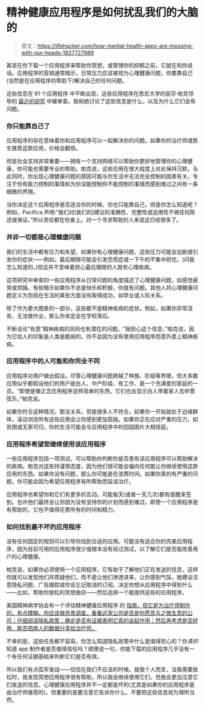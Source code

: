 # 精神健康应用程序是如何扰乱我们的大脑的

> 原文：<https://lifehacker.com/how-mental-health-apps-are-messing-with-our-heads-1827727989>

甚至在你下载一个应用程序来帮助你冥想，或管理你的抑郁之前，它就在和你说话。应用程序的营销通常暗示，日常压力应该被视为心理健康问题，你要靠自己(当然是在应用程序的帮助下)解决自己的任何问题。



这些信息在 61 个应用程序 中不断出现，这些应用程序在悉尼大学的丽莎·帕克领导的 [最近的研究](http://www.annfammed.org/content/16/4/338.full#ref-10) 中被审查。我和她讨论了这些信息是什么，以及为什么它们会有问题。

### 你只能靠自己了

应用程序的存在意味着你和应用程序可以一起解决你的问题。如果你的治疗师或医生推荐这款应用，价格会翻倍。

但是社会支持非常重要——拥有一个支持网络可以帮助你更好地管理你的心理健康，你可能也需要专业的帮助。帕克说，这些应用在很大程度上对此保持沉默。与此同时，你出现心理健康问题的原因可能与你生活中无法完全控制的因素有关。专注于你有能力控制的事情和为你没能控制你不能控制的事情而感到难过之间有一条细微的界限。

当你决定这个应用程序是否适合你的时候，你也只能靠自己，但是你怎么知道呢？例如，Pacifica 声明:“我们对[我们的]建议的准确性、完整性或适用性不做任何陈述或保证。”所以责任都在你身上。对一个寻求帮助的人来说这已经很多了。

### 并非一切都是心理健康问题

我们的生活中都有压力和失望。如果你有心理健康问题，这些压力可能会加剧或引发你的症状——例如，最后期限可能会引发恐慌症或一下午的不集中担忧。(问我怎么知道的。)但这并不意味着担心最后期限的人就有心理疾病。

这项研究中审查的一些应用程序从日常问题的角度描述了心理健康问题，如感觉疲劳或烦躁。有些暗示如果你不总是快乐和积极，你就有问题。其他人将心理健康问题定义为包括在生活的某些方面没有取得成功，如学业或人际关系。

除了作为更大图景的一部分，这些都不是精神疾病的症状。例如，如果你非常沮丧，无法做作业，那么你肯定会在学校落后。

不断谈论“有患”精神疾病的风险也有潜在的问题。“我担心这个信息，”帕克说，因为它给人的印象是人类是脆弱的。你不会因为没有使用应用程序而意外患上精神疾病。

### 应用程序中的人可能和你完全不同

应用程序对用户做出假设。尽管心理健康问题跨越了种族、阶级等界限，但大多数应用似乎都假设他们的用户是白人、中产阶级、有工作、是一个充满爱的家庭的一员。“即使是像正念应用程序这样简单的东西，它们也会显示白人带着家人去听管弦乐，”帕克说。

如果你符合这种情况，那没关系，但是很多人不符合。如果你一开始就处于边缘群体，滚动浏览所有这些应用会让你感到更加孤独。如果你正在应对严重的压力，如贫困或无家可归，你的生活可能会与应用程序中的田园图片大相径庭。

### 应用程序希望您继续使用该应用程序

一些应用程序包括一项测试，可以帮助你判断你是否患有该应用程序可以帮助解决的疾病。帕克对这些持谨慎态度，因为他们很可能会偏向任何能让你继续使用这款应用的东西。如果你没有问题，那么你可能是在浪费时间。如果你真的有严重的问题，你可能会因为希望应用程序有所帮助而延误治疗。

应用程序也希望你和它们有更多的互动。可能每天(或者一天几次)都有提醒来签到。也许他们最终会让你因为没有坚持你的计划而感到难过。即使一个应用程序是有帮助的，它也不值得花费所有的时间和精力。

### 如何找到最不坏的应用程序

没有任何固定的规则可以引导你找到合适的应用。可能没有适合你的完美应用程序，因为目前可用的应用程序很少或根本没有经过测试，以了解它们是否能改善用户的心理健康。

帕克说，如果你必须使用一个应用程序，它有助于了解他们正在发送的信息，这样你就可以发现他们并质疑他们，而不是让他们渗透进来，让你感到气馁。她建议注意隐私问题、广告跟踪或你会忘记取消的订阅。决定你想从应用程序中得到什么——比如，帮助你放松的冥想曲目——然后选择一个能提供这些的应用程序。

美国精神病学协会有一个评估精神健康应用程序 的 [指南，但它是为治疗师制作的，有点模糊。你应该做背景调查，看看这家公司是否是你愿意与之做生意的公司；仔细阅读隐私政策；确定是否有证据表明它真的会起作用；然后再考虑是否好用，能否把病人的数据分享给治疗师。](https://www.psychiatry.org/psychiatrists/practice/mental-health-apps/app-evaluation-model)

不幸的是，这些任务都不容易。你怎么知道隐私政策中什么是值得担心的？你*真的*知道 app 制作者是否值得信任吗？顺便说一句，你能下载的应用程序几乎没有一个有任何证据基础来判断它们是否有效。

所以我们有点孤军奋战——恰恰在我们不应该的时候。就我个人而言，当我需要放松时，我发现冥想应用程序很有帮助，所以我会继续使用它们，但我会更加注意它们发送的信息。心理健康应用程序并不一定都是坏的(尤其是如果你的应用程序是由治疗师推荐的)，但重要的是要注意它告诉你什么，不要把这些信息视为理所当然。